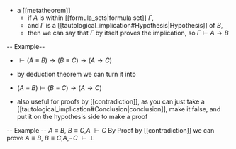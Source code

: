 - a [[metatheorem]]
	- if $A$ is within [[formula_sets|formula set]] $\Gamma$,
	- and $\Gamma$ is a [[tautological_implication#Hypothesis|Hypothesis]] of $B$,
	- then we can say that $\Gamma$ by itself proves the implication, so $\Gamma \vdash A \rightarrow B$

-- Example--
- $\vdash (A\equiv B) \rightarrow (B\equiv C) \rightarrow (A \rightarrow C)$
- by deduction theorem we can turn it into
- $(A\equiv B) \vdash  (B\equiv C) \rightarrow (A \rightarrow C)$

- also useful for proofs by [[contradiction]], as you can just take a [[tautological_implication#Conclusion|conclusion]], make it false, and put it on the hypothesis side to make a proof 

-- Example --
$A \equiv B$, $B \equiv C$,$A$ $\vdash C$
By Proof by  [[contradiction]] we can prove
$A \equiv B$, $B \equiv C$,$A$,$\neg C$ $\vdash \bot$ 